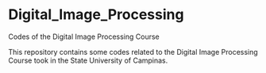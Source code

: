 # Digital_Image_Processing
Codes of the Digital Image Processing Course

This repository contains some codes related to the Digital Image Processing Course took in the State University of Campinas.
